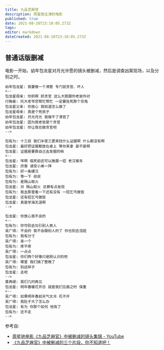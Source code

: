 ```yaml
---
title: 九品芝麻官
description: 周星驰主演的电影
published: true
date: 2021-08-28T23:10:05.273Z
tags: 
editor: markdown
dateCreated: 2021-08-28T23:10:05.273Z
---
```


## 普通话版删减

电影一开始，幼年包龙星对月光许愿的镜头被删减，然后是调查凶案现场，以及分别之时。

```text
幼年包龙星: 我要做一个清管 专门捉贪官、坏人
<--
包龙星母亲: 你抓啊 抓贪官 这么大胆跟你老爸作对
行贿者: 托大老爷您帮忙帮忙 一定要处死那个穷鬼
包龙星父亲: 你放心 我知道怎么做了
包龙星母亲: 真是个死孩子
幼年包龙星: 月光月光 我做不了清官了
幼年包龙星: 因为我老爸是个贪官
幼年包龙星: 你让我也做贪官吧
-->
```

```text
包有为: 十三叔 我们半夜三更来找什么证据啊 什么都没有啊
包龙星: 最好把证据都放在桌上 等你来拿 是不是啊
包龙星: 证据是要靠自己去发掘的嘛
<--
包龙星: 咩啊 临死前还可以施展一招 老汉推车
包龙星: 厉害 请受小弟一拜
包有为: 好一条硬汉
包有为: 等一下 叔叔
包有为: 是隔山取火
包龙星: 对 隔山取火 总算有点发现
包有为: 我去那里看一下还有没有 一招乞丐做饭
包龙星: 还有招乞丐做饭
包龙星: 真是学海无涯啊
-->
```

```text
包龙星: 你放心我不会的
<--
包有为: 你可别去勾引别人男人
吴广得: 不会的 我不会跟别人的了 你也别去泡妞
包有为: 我有分寸 
吴广得: 亲一个
包有为: 疼不疼
吴广得: 一点点
包龙星: 你们两个好像只是刚认识的吧
吴广得: 哪里 我们搞了整晚了
包有为: 别这样子
包龙星: 走吧
-->
莫再缇: 我们几时再见
包龙星: 明年春暖花开日 就是我们见面之时 保重
<--
吴广得: 如果明年春前天气太冷 花不开
吴广得: 我肚子大了怎么办
包龙星: 有为 你那个如何 他有了
包有为: 还不走
-->
```

参考自:

+ [周星驰电影《九品芝麻官》中被删减的镜头集锦 - YouTube](https://www.youtube.com/watch?v=TMv-0h7pXpY)
+ [《九品芝麻官》中被删减的三个片段，你不知道吧！](https://web.archive.org/web/20210828150801/https://www.sohu.com/a/270218127_100228214)
